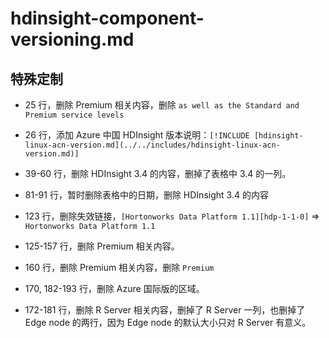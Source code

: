 # hdinsight-component-versioning.md

## 特殊定制

* 25 行，删除 Premium 相关内容，删除 `as well as the Standard and Premium service levels`

* 26 行，添加 Azure 中国 HDInsight 版本说明：`[!INCLUDE [hdinsight-linux-acn-version.md](../../includes/hdinsight-linux-acn-version.md)]`

* 39-60 行，删除 HDInsight 3.4 的内容，删掉了表格中 3.4 的一列。

* 81-91 行，暂时删除表格中的日期，删除 HDInsight 3.4 的内容

* 123 行，删除失效链接，`[Hortonworks Data Platform 1.1][hdp-1-1-0]` => `Hortonworks Data Platform 1.1`

* 125-157 行，删除 Premium 相关内容。

* 160 行，删除 Premium 相关内容，删除 `Premium`

* 170, 182-193 行，删除 Azure 国际版的区域。

* 172-181 行，删除 R Server 相关内容，删掉了 R Server 一列，也删掉了 Edge node 的两行，因为 Edge node 的默认大小只对 R Server 有意义。